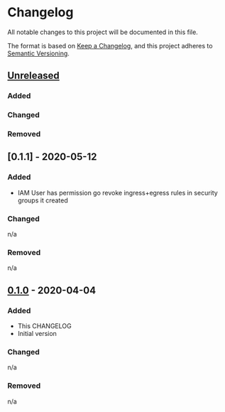 # Changelog

All notable changes to this project will be documented in this file.

The format is based on [Keep a Changelog](https://keepachangelog.com/en/1.0.0/),
and this project adheres to [Semantic Versioning](https://semver.org/spec/v2.0.0.html).

## [Unreleased]

### Added
### Changed
### Removed

## [0.1.1] - 2020-05-12

### Added

- IAM User has permission go revoke ingress+egress rules in security groups it created

### Changed

n/a

### Removed

n/a

## [0.1.0] - 2020-04-04

### Added

- This CHANGELOG
- Initial version

### Changed

n/a

### Removed

n/a

[Unreleased]: https://gitlab.com/guardianproject-ops/terraform-aws-gitlab-ci-settings/compare/0.1.0...HEAD
[0.1.0]: https://gitlab.com/guardianproject-ops/terraform-aws-gitlab-ci-settings/tag/0.1.0
